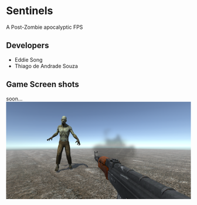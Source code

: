 # Sentinels

A Post-Zombie apocalyptic FPS

## Developers
- Eddie Song
- Thiago de Andrade Souza

## Game Screen shots

soon...
<img src="https://github.com/eddieysong/COMP305_Final_Project/raw/master/Specs/shot-1.png" alt="shot 1" />

